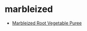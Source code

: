 # marbleized

 * [Marbleized Root Vegetable Puree](../../index/m/marbleized-root-vegetable-puree-2755.json)
